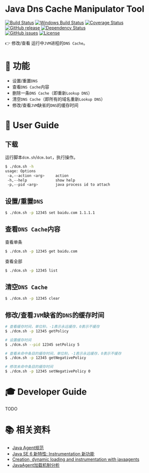 Java Dns Cache Manipulator Tool
=================================

[![Build Status](https://travis-ci.org/alibaba/java-dns-cache-manipulator.svg?branch=master)](https://travis-ci.org/alibaba/java-dns-cache-manipulator)
[![Windows Build Status](https://img.shields.io/appveyor/ci/oldratlee/java-dns-cache-manipulator/master.svg?label=windows%20build)](https://ci.appveyor.com/project/oldratlee/java-dns-cache-manipulator)
[![Coverage Status](https://coveralls.io/repos/alibaba/java-dns-cache-manipulator/badge.svg?branch=master)](https://coveralls.io/r/alibaba/java-dns-cache-manipulator?branch=master)  
[![GitHub release](https://img.shields.io/github/release/alibaba/java-dns-cache-manipulator.svg)](https://github.com/alibaba/java-dns-cache-manipulator/releases)
[![Dependency Status](https://www.versioneye.com/user/projects/553a2f981d2989f7ee0000a7/badge.svg?style=flat)](https://www.versioneye.com/user/projects/553a2f981d2989f7ee0000a7)  
[![GitHub issues](https://img.shields.io/github/issues/alibaba/java-dns-cache-manipulator.svg)](https://github.com/alibaba/java-dns-cache-manipulator/issues)
[![License](https://img.shields.io/badge/license-Apache%202-4EB1BA.svg)](https://www.apache.org/licenses/LICENSE-2.0.html)

:point_right: 修改/查看 运行中`JVM`进程的`DNS Cache`。

:wrench: 功能
=================================

- 设置/重置`DNS`
- 查看`DNS Cache`内容
- 删除一条`DNS Cache`（即重新`Lookup DNS`）
- 清空`DNS Cache`（即所有的域名重新`Lookup DNS`）
- 修改/查看`JVM`缺省的`DNS`的缓存时间

:busts_in_silhouette: User Guide
=================================

下载
----------

运行脚本`dcm.sh`/`dcm.bat`，执行操作。

```bash
$ ./dcm.sh -h
usage: Options
 -a,--action <arg>     action
 -h,--help             show help
 -p,--pid <arg>        java process id to attach
```

设置/重置`DNS`
---------------

```bash
$ ./dcm.sh -p 12345 set baidu.com 1.1.1.1
```

查看`DNS Cache`内容
---------------

查看单条

```bash
$ ./dcm.sh -p 12345 get baidu.com
```

查看全部

```bash
$ ./dcm.sh -p 12345 list
```

清空`DNS Cache`
---------------

```bash
$ ./dcm.sh -p 12345 clear
```

修改/查看`JVM`缺省的`DNS`的缓存时间
---------------

```bash
# 查看缓存时间，单位秒。-1表示永远缓存，0表示不缓存
$ ./dcm.sh -p 12345 getPolicy

# 设置缓存时间
$ ./dcm.sh --pid 12345 setPolicy 5

# 查看未命中条目的缓存时间，单位秒。-1表示永远缓存，0表示不缓存
$ ./dcm.sh -p 12345 getNegativePolicy

# 修改未命中条目的缓存时间
$ ./dcm.sh -p 12345 setNegativePolicy 0
```

:mortar_board: Developer Guide
=================================

TODO

:books: 相关资料
=================================

* [Java Agent规范](http://docs.oracle.com/javase/7/docs/api/java/lang/instrument/package-summary.html)
* [Java SE 6 新特性: Instrumentation 新功能](http://www.ibm.com/developerworks/cn/java/j-lo-jse61/)
* [Creation, dynamic loading and instrumentation with javaagents](http://dhruba.name/2010/02/07/creation-dynamic-loading-and-instrumentation-with-javaagents/)
* [JavaAgent加载机制分析](http://nijiaben.iteye.com/blog/1847212)
